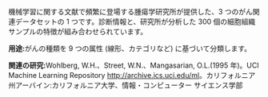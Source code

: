 ﻿機械学習に関する文献で頻繁に登場する腫瘍学研究所が提供した、3 つのがん関連データセットの 1 つです。診断情報と、研究所が分析した 300 個の細胞組織サンプルの特徴が組み合わせられています。<p> </p><b>用途:</b>がんの種類を 9 つの属性 (線形、カテゴリなど) に基づいて分類します。 <p> </p><b>関連の研究:</b>Wohlberg, W.H.、Street, W.N.、Mangasarian, O.L.(1995 年)。UCI Machine Learning Repository <a href="http://archive.ics.uci.edu/ml">http://archive.ics.uci.edu/ml</a>。カリフォルニア州アーバイン:カリフォルニア大学、情報・コンピューター サイエンス学部<!--HONumber=42-->
